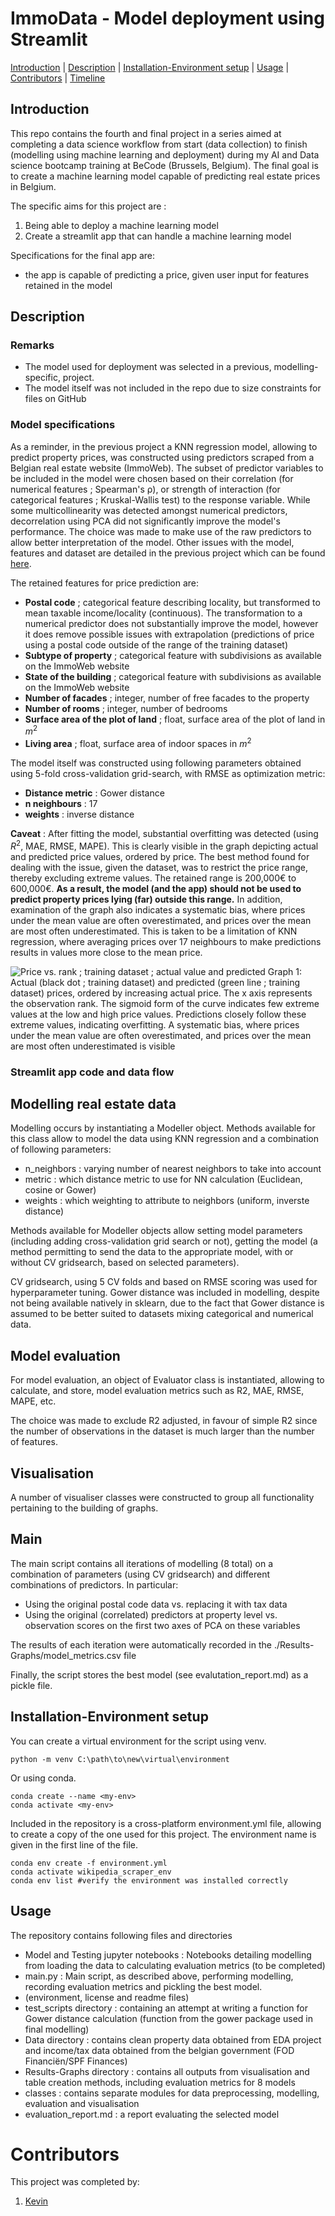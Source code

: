 # **ImmoData - Model deployment using Streamlit**

[Introduction](#Introduction)    |    [Description](#Description)    |    [Installation-Environment setup](#Installation-Environment-setup)    |    [Usage](#Usage)    |    [Contributors](#Contributors)    |    [Timeline](#Timeline)

## **Introduction**

This repo contains the fourth and final project in a series aimed at completing a data science workflow from start (data collection) to finish (modelling using machine learning and deployment) during my AI and Data science bootcamp training at BeCode (Brussels, Belgium). The final goal is to create a machine learning model capable of predicting real estate prices in Belgium.

The specific aims for this project are :
1. Being able to deploy a machine learning model
2. Create a streamlit app that can handle a machine learning model

Specifications for the final app are:
- the app is capable of predicting a price, given user input for features retained in the model

## **Description**

### Remarks

- The model used for deployment was selected in a previous, modelling-specific, project.
- The model itself was not included in the repo due to size constraints for files on GitHub

### Model specifications

As a reminder, in the previous project a KNN regression model, allowing to predict property prices, was constructed using predictors scraped from a Belgian real estate website (ImmoWeb). The subset of predictor variables to be included in the model were chosen based on their correlation (for numerical features ; Spearman's ρ), or strength of interaction (for categorical features ; Kruskal-Wallis test) to the response variable. While some multicollinearity was detected amongst numerical predictors, decorrelation using PCA did not significantly improve the model's performance. The choice was made to make use of the raw predictors to allow better interpretation of the model. Other issues with the model, features and dataset are detailed in the previous project which can be found [here](https://github.com/kvnpotter/ImmoData-Modelling).

The retained features for price prediction are:
- **Postal code** ; categorical feature describing locality, but transformed to mean taxable income/locality (continuous). The transformation to a numerical predictor does not substantially improve the model, however it does remove possible issues with extrapolation (predictions of price using a postal code outside of the range of the training dataset)
- **Subtype of property** ; categorical feature with subdivisions as available on the ImmoWeb website
- **State of the building** ; categorical feature with subdivisions as available on the ImmoWeb website
- **Number of facades** ; integer, number of free facades to the property
- **Number of rooms** ; integer, number of bedrooms
- **Surface area of the plot of land** ; float, surface area of the plot of land in $m^2$
- **Living area** ; float, surface area of indoor spaces in $m^2$

The model itself was constructed using following parameters obtained using 5-fold cross-validation grid-search, with RMSE as optimization metric:
- **Distance metric** : Gower distance
- **n neighbours** : 17
- **weights** : inverse distance

**Caveat** : After fitting the model, substantial overfitting was detected (using $R^2$, MAE, RMSE, MAPE). This is clearly visible in the graph depicting actual and predicted price values, ordered by price. The best method found for dealing with the issue, given the dataset, was to restrict the price range, thereby excluding extreme values. The retained range is 200,000€ to 600,000€. **As a result, the model (and the app) should not be used to predict property prices lying (far) outside this range.** In addition, examination of the graph also indicates a systematic bias, where prices under the mean value are often overestimated, and prices over the mean are most often underestimated. This is taken to be a limitation of KNN regression, where averaging prices over 17 neighbours to make predictions results in values more close to the mean price.


![Price vs. rank ; training dataset ; actual value and predicted](./graphs/resid_train.png)
Graph 1: Actual (black dot ; training dataset) and predicted (green line ; training dataset) prices, ordered by increasing actual price. The x axis represents the observation rank. The sigmoid form of the curve indicates few extreme values at the low and high price values. Predictions closely follow these extreme values, indicating overfitting. A systematic bias, where prices under the mean value are often overestimated, and prices over the mean are most often underestimated is visible

### Streamlit app code and data flow

## Modelling real estate data

Modelling occurs by instantiating a Modeller object. Methods available for this class allow to model the data using KNN regression and a combination of following parameters:
- n_neighbors : varying number of nearest neighbors to take into account
- metric : which distance metric to use for NN calculation (Euclidean, cosine or Gower)
- weights : which weighting to attribute to neighbors (uniform, inverste distance)

Methods available for Modeller objects allow setting model parameters (including adding cross-validation grid search or not), getting the model (a method permitting to send the data to the appropriate model, with or without CV gridsearch, based on selected parameters).

CV gridsearch, using 5 CV folds and based on RMSE scoring was used for hyperparameter tuning.
Gower distance was included in modelling, despite not being available natively in sklearn, due to the fact that Gower distance is assumed to be better suited to datasets mixing categorical and numerical data.

## Model evaluation

For model evaluation, an object of Evaluator class is instantiated, allowing to calculate, and store, model evaluation metrics such as R2, MAE, RMSE, MAPE, etc.

The choice was made to exclude R2 adjusted, in favour of simple R2 since the number of observations in the dataset is much larger than the number of features.

## Visualisation

A number of visualiser classes were constructed to group all functionality pertaining to the building of graphs.

## Main

The main script contains all iterations of modelling (8 total) on a combination of parameters (using CV gridsearch) and different combinations of predictors.
In particular:
- Using the original postal code data vs. replacing it with tax data
- Using the original (correlated) predictors at property level vs. observation scores on the first two axes of PCA on these variables

The results of each iteration were automatically recorded in the ./Results-Graphs/model_metrics.csv file

Finally, the script stores the best model (see evalutation_report.md) as a pickle file.

   ## **Installation-Environment setup**

You can create a virtual environment for the script using venv.
```shell
python -m venv C:\path\to\new\virtual\environment
```

Or using conda.
```shell
conda create --name <my-env>
conda activate <my-env>
```

Included in the repository is a cross-platform environment.yml file, allowing to create a copy of the one used for this project. The environment name is given in the first line of the file.
```shell
conda env create -f environment.yml
conda activate wikipedia_scraper_env
conda env list #verify the environment was installed correctly
```

## **Usage**

The repository contains following files and directories
- Model and Testing jupyter notebooks : Notebooks detailing modelling from loading the data to calculating evaluation metrics (to be completed)
- main.py : Main script, as described above, performing modelling, recording evaluation metrics and pickling the best model.
- (environment, license and readme files)
- test_scripts directory : containing an attempt at writing a function for Gower distance calculation (function from the gower package used in final modelling)
- Data directory : contains clean property data obtained from EDA project and income/tax data obtained from the belgian government (FOD Financiën/SPF Finances)
- Results-Graphs directory : contains all outputs from visualisation and table creation methods, including evaluation metrics for 8 models
- classes : contains separate modules for data preprocessing, modelling, evaluation and visualisation
- evaluation_report.md : a report evaluating the selected model

# Contributors 
This project was completed by:
1. [Kevin](https://github.com/kvnpotter)
